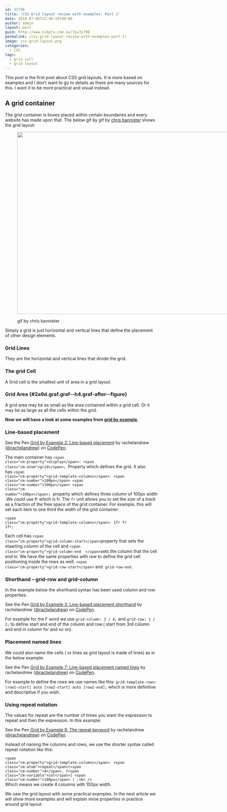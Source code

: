 ```yaml
---
id: 31798
title: 'CSS Grid layout review with examples: Part 1'
date: 2018-07-06T22:48:19+00:00
author: admin
layout: post
guid: http://www.nikpro.com.au/?p=31798
permalink: /css-grid-layout-review-with-examples-part-1/
image: css-grid-layout.png
categories:
  - CSS
tags:
  - grid cell
  - grid layout
---
```

This post is the first post about CSS grid layouts. It is more based on examples and I don&#8217;t want to go to details as there are many sources for this. I want it to be more practical and visual instead.

## A grid container

The grid container is boxes placed within certain boundaries and every website has made upon that. The below gif by gif by <a class="markup--anchor markup--figure-anchor" href="https://dribbble.com/bnistr" target="_blank" rel="nofollow noopener noreferrer" data-href="https://dribbble.com/bnistr">chris bannister</a> shows the grid layout:<figure id="attachment_31800" aria-describedby="caption-attachment-31800" style="width: 800px" class="wp-caption aligncenter">

<img class="wp-image-31800 size-full" src="http://www.nikpro.com.auchis-bannister.gif" alt="" width="800" height="600" /> <figcaption id="caption-attachment-31800" class="wp-caption-text">gif by chris bannister</figcaption></figure> 

Simply a grid is just horizontal and vertical lines that define the placement of other design elements.

### Grid Lines

They are the horizontal and vertical lines that divide the grid.

### The grid Cell

A Grid cell is the smallest unit of area in a grid layout.

### Grid Area {#2a9d.graf.graf--h4.graf-after--figure}

<p id="1573" class="graf graf--p graf-after--h4">
  A grid area may be as small as the area contained within a grid cell. Or it may be as large as all the cells within the grid.
</p>

**Now we will have a look at some examples from <a href="https://gridbyexample.com/examples/" target="_blank" rel="noopener noreferrer">grid by example</a>.**

### Line-based placement

<p class="codepen" data-height="265" data-theme-id="0" data-slug-hash="RPXNod" data-default-tab="css,result" data-user="rachelandrew" data-embed-version="2" data-pen-title="Grid by Example 2: Line-based placement">
  See the Pen <a href="https://codepen.io/rachelandrew/pen/RPXNod/">Grid by Example 2: Line-based placement</a> by rachelandrew (<a href="https://codepen.io/rachelandrew">@rachelandrew</a>) on <a href="https://codepen.io">CodePen</a>.
</p>



The main container has <code id="actual-css-code" class=" cm-s-default" data-lang="css" data-og-lang="css" data-alt-lang="css">&lt;span class="cm-property">display&lt;/span>: &lt;span class="cm-atom">grid&lt;/span>; </code>Property which defines the grid. It also has <code id="actual-css-code" class=" cm-s-default" data-lang="css" data-og-lang="css" data-alt-lang="css">&lt;span class="cm-property">grid-template-columns&lt;/span>: &lt;span class="cm-number">100px&lt;/span> &lt;span class="cm-number">100px&lt;/span> &lt;span class="cm-number">100px&lt;/span>; </code>property which defines three column of 100px width.We could use fr which is fr. The `fr` unit allows you to set the size of a track as a fraction of the free space of the grid container. For example, this will set each item to one third the width of the grid container:

<code id="actual-css-code" class=" cm-s-default" data-lang="css" data-og-lang="css" data-alt-lang="css">&lt;span class="cm-property">grid-template-columns&lt;/span>: 1fr fr 1fr;</code>

Each cell has <code id="actual-css-code" class=" cm-s-default" data-lang="css" data-og-lang="css" data-alt-lang="css">&lt;span class="cm-property">grid-column-start&lt;/span></code>property that sets the staarting column of the cell and <code id="actual-css-code" class=" cm-s-default" data-lang="css" data-og-lang="css" data-alt-lang="css">&lt;span class="cm-property">grid-column-end  &lt;/span></code>sets the column that the cell end in. We have the same properties with row to define the grid cell positioning inside the rows as well. <code id="actual-css-code" class=" cm-s-default" data-lang="css" data-og-lang="css" data-alt-lang="css">&lt;span class="cm-property">grid-row-start&lt;/span></code> and  `grid-row-end.`

### Shorthand &#8211; grid-row and grid-column

In the example below the shorthand syntax has been used column and row properties:

<p class="codepen" data-height="265" data-theme-id="0" data-slug-hash="VLoYPV" data-default-tab="css,result" data-user="rachelandrew" data-embed-version="2" data-pen-title="Grid by Example 3: Line-based placement shorthand">
  See the Pen <a href="https://codepen.io/rachelandrew/pen/VLoYPV/">Grid by Example 3: Line-based placement shorthand</a> by rachelandrew (<a href="https://codepen.io/rachelandrew">@rachelandrew</a>) on <a href="https://codepen.io">CodePen</a>.
</p>



For example for the F word we use `grid-column: 3 / 4;` and `grid-row: 1 / 2;` to define start and end of the column and row.( start from 3rd column and end in column for and so on).

### Placement named lines

We could also name the cells ( or lines as grid layout is made of lines) as in the below example:

<p class="codepen" data-height="265" data-theme-id="0" data-slug-hash="yNmyoM" data-default-tab="css,result" data-user="rachelandrew" data-embed-version="2" data-pen-title="Grid by Example 7: Line-based placement named lines">
  See the Pen <a href="https://codepen.io/rachelandrew/pen/yNmyoM/">Grid by Example 7: Line-based placement named lines</a> by rachelandrew (<a href="https://codepen.io/rachelandrew">@rachelandrew</a>) on <a href="https://codepen.io">CodePen</a>.
</p>



For example to define the rows we use names like this: `grid-template-rows: [row1-start] auto [row2-start] auto [row2-end];` which is more definitive and descriptive if you wish.

### Using repeat notation

The values for repeat are the number of times you want the expression to repeat and then the expression. In this example:

<p class="codepen" data-height="265" data-theme-id="0" data-slug-hash="yNmyPb" data-default-tab="css,result" data-user="rachelandrew" data-embed-version="2" data-pen-title="Grid by Example 9: The repeat keyword">
  See the Pen <a href="https://codepen.io/rachelandrew/pen/yNmyPb/">Grid by Example 9: The repeat keyword</a> by rachelandrew (<a href="https://codepen.io/rachelandrew">@rachelandrew</a>) on <a href="https://codepen.io">CodePen</a>.
</p>



Instead of naming the columns and rows, we use the shorter syntax called repeat notation like this:

<code id="actual-css-code" class=" cm-s-default" data-lang="css" data-og-lang="css" data-alt-lang="css">&lt;span class="cm-property">grid-template-columns&lt;/span>: &lt;span class="cm-atom">repeat&lt;/span>(&lt;span class="cm-number">4&lt;/span>, [&lt;span class="cm-variable">col&lt;/span>] &lt;span class="cm-number">100px&lt;/span> ) ;&lt;br />
</code>  
Which means we create 4 columns with 100px width.

We saw the grid layout with some practical examples. In the next article we will show more examples and will explain mroe properties in practice around grid layout. 